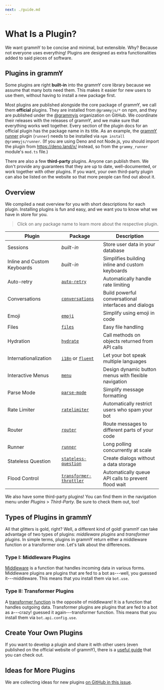 ```yaml
---
next: ./guide.md
---
```


# What Is a Plugin?

We want grammY to be concise and minimal, but extensible.
Why?
Because not everyone uses everything!
Plugins are designed as extra functionalities added to said pieces of software.

## Plugins in grammY

Some plugins are right **built-in** into the grammY core library because we assume that many bots need them.
This makes it easier for new users to use them, without having to install a new package first.

Most plugins are published alongside the core package of grammY, we call them **official** plugins.
They are installed from `@grammyjs/*` on npm, and they are published under the [@grammyjs](https://github.com/grammyjs) organization on GitHub.
We coordinate their releases with the releases of grammY, and we make sure that everything works well together.
Every section of the plugin docs for an official plugin has the package name in its title.
As an example, the [grammY runner](./runner.md) plugin (`runner`) needs to be installed via `npm install @grammyjs/runner`.
(If you are using Deno and not Node.js, you should import the plugin from <https://deno.land/x/> instead, so from the `grammy_runner` module's `mod.ts` file.)

There are also a few **third-party** plugins.
Anyone can publish them.
We don't provide any guarantees that they are up to date, well-documented, or work together with other plugins.
If you want, your own third-party plugin can also be listed on the website so that more people can find out about it.

## Overview

We compiled a neat overview for you with short descriptions for each plugin.
Installing plugins is fun and easy, and we want you to know what we have in store for you.

> Click on any package name to learn more about the respective plugin.

| Plugin                      | Package                                               | Description                                          |
| --------------------------- | ----------------------------------------------------- | ---------------------------------------------------- |
| Sessions                    | _built-in_                                            | Store user data in your database                     |
| Inline and Custom Keyboards | _built-in_                                            | Simplifies building inline and custom keyboards      |
| Auto-retry                  | [`auto-retry`](./auto-retry.md)                       | Automatically handle rate limiting                   |
| Conversations               | [`conversations`](./conversations.md)                 | Build powerful conversational interfaces and dialogs |
| Emoji                       | [`emoji`](./emoji.md)                                 | Simplify using emoji in code                         |
| Files                       | [`files`](./files.md)                                 | Easy file handling                                   |
| Hydration                   | [`hydrate`](./hydrate.md)                             | Call methods on objects returned from API calls      |
| Internationalization        | [`i18n`](./i18n.md) or [`fluent`](./fluent.md)        | Let your bot speak multiple languages                |
| Interactive Menus           | [`menu`](./menu.md)                                   | Design dynamic button menus with flexible navigation |
| Parse Mode                  | [`parse-mode`](./parse-mode.md)                       | Simplify message formatting                          |
| Rate Limiter                | [`ratelimiter`](./ratelimiter.md)                     | Automatically restrict users who spam your bot       |
| Router                      | [`router`](./router.md)                               | Route messages to different parts of your code       |
| Runner                      | [`runner`](./runner.md)                               | Long polling concurrently at scale                   |
| Stateless Question          | [`stateless-question`](./stateless-question.md)       | Create dialogs without a data storage                |
| Flood Control               | [`transformer-throttler`](./transformer-throttler.md) | Automatically queue API calls to prevent flood wait  |

We also have some third-party plugins!
You can find them in the navigation menu under _Plugins_ > _Third-Party_.
Be sure to check them out, too!

## Types of Plugins in grammY

All that glitters is gold, right?
Well, a different kind of gold!
grammY can take advantage of two types of plugins: _middleware plugins_ and _transformer plugins_.
In simple terms, plugins in grammY return either a middleware function or a transformer one.
Let's talk about the differences.

### Type I: Middleware Plugins

[Middleware](../guide/middleware.md) is a function that handles incoming data in various forms.
Middleware plugins are plugins that are fed to a bot as---well, you guessed it---middleware.
This means that you install them via `bot.use`.

### Type II: Transformer Plugins

A [transformer function](../advanced/transformers.md) is the opposite of middleware!
It is a function that handles outgoing data.
Transformer plugins are plugins that are fed to a bot as a---crazy! guessed it again---transformer function.
This means that you install them via `bot.api.config.use`.

## Create Your Own Plugins

If you want to develop a plugin and share it with other users (even published on the official website of grammY), there is a [useful guide](./guide.md) that you can check out.

## Ideas for More Plugins

We are collecting ideas for new plugins [on GitHub in this issue](https://github.com/grammyjs/grammY/issues/110).
